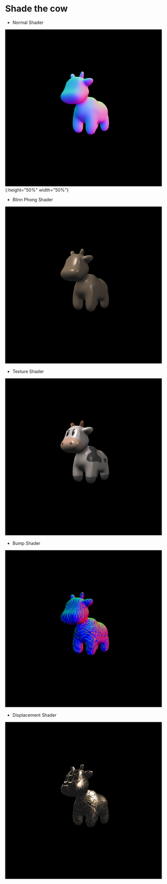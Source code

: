 # Shade the cow
- Normal Shader

![](https://github.com/SiqiHuang18/Games101/blob/main/Shade%20the%20Cow/images/output_n.png){:height="50%" width="50%"}

- Blinn Phong Shader

![](https://github.com/SiqiHuang18/Games101/blob/main/Shade%20the%20Cow/images/output_p.png)

- Texture Shader

![](https://github.com/SiqiHuang18/Games101/blob/main/Shade%20the%20Cow/images/output_t.png)

- Bump Shader

![](https://github.com/SiqiHuang18/Games101/blob/main/Shade%20the%20Cow/images/output_b.png)

- Displacement Shader

![](https://github.com/SiqiHuang18/Games101/blob/main/Shade%20the%20Cow/images/output_d.png)
